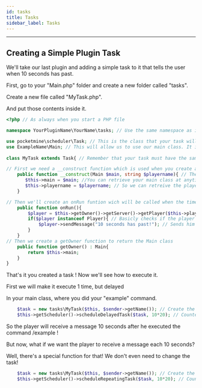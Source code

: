 ```yaml
---
id: tasks
title: Tasks
sidebar_label: Tasks
---
```

___
## Creating a Simple Plugin Task
We'll take our last plugin and adding a simple task to it that tells the user when 10 seconds has past.  

First, go to your "Main.php" folder and create a new folder called "tasks".  

Create a new file called "MyTask.php".  

And put those contents inside it.  
```php title="MyTask.php"
<?php // As always when you start a PHP file

namespace YourPluginName\YourName\tasks; // Use the same namespace as in your first file but add a \tasks who symbolise that this file is in the subfolder "tasks"

use pocketmine\scheduler\Task; // This is the class that your task will extends to be a plugin task
use ExampleName\Main; // This will allow us to use our main class. It is a required argument for a plugin task.
            
class MyTask extends Task{ // Remember that your task must have the same name as your file !

// First we need a __construct function which is used when you create a class to set default variables, ect...
    public function __construct(Main $main, string $playername){ // The arguments you define here depends on what do you want to do exept for your base.
       $this->main = $main; //You can retrieve your main class at anytime and use it's methods on your class by using $this->getOwner()
       $this->playername = $playername; // So we can retreive the player for later.
    }

// Then we'll create an onRun funtion wich will be called when the time has past to the execution of the task
    public function onRun(){
        $player = $this->getOwner()->getServer()->getPlayer($this->playername()); // This retreive the main class with $this->getOwner() then asks the server for the player with the name $this->playername
        if($player instanceof Player){ // Basicly checks if the player we retreive is online.
            $player->sendMessage("10 seconds has past!"); // Sends him a message !
        }
    }
// Then we create a getOwner function to return the Main class
    public function getOwner() : Main{
        return $this->main;
    }
}
```
That's it you created a task ! Now we'll see how to execute it.  

First we will make it execute 1 time, but delayed  

In your main class, where you did your "example" command.  
```php title="Main.php"
    $task = new tasks\MyTask($this, $sender->getName()); // Create the new class Task by calling
    $this->getScheduler()->scheduleDelayedTask($task, 10*20); // Counted in ticks (1 second = 20 ticks)
```
So the player will receive a message 10 seconds after he executed the command /example !  

But now, what if we want the player to receive a message each 10 seconds?  

Well, there's a special function for that! We don't even need to change the task!  
```php title="Main.php"
    $task = new tasks\MyTask($this, $sender->getName()); // Create the new class Task by calling
    $this->getScheduler()->scheduleRepeatingTask($task, 10*20); // Counted in ticks (1 second = 20 ticks)
```